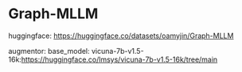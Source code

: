 # Graph-MLLM

huggingface: https://huggingface.co/datasets/oamyjin/Graph-MLLM


augmentor: base_model: vicuna-7b-v1.5-16k:https://huggingface.co/lmsys/vicuna-7b-v1.5-16k/tree/main
